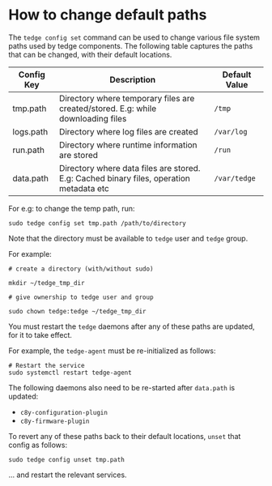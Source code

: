 # How to change default paths

The `tedge config set` command can be used to change various file system paths used by tedge components.
The following table captures the paths that can be changed, with their default locations.

| Config Key | Description | Default Value |
|------------|-------------|---------------|
| tmp.path | Directory where temporary files are created/stored. E.g: while downloading files | `/tmp` |
| logs.path | Directory where log files are created | `/var/log` |
| run.path | Directory where runtime information are stored | `/run` |
| data.path | Directory where data files are stored. E.g: Cached binary files, operation metadata etc | `/var/tedge` |

For e.g: to change the temp path, run:

```shell
sudo tedge config set tmp.path /path/to/directory
```

Note that the directory must be available to `tedge` user and `tedge` group.

For example:

```shell
# create a directory (with/without sudo)

mkdir ~/tedge_tmp_dir

# give ownership to tedge user and group

sudo chown tedge:tedge ~/tedge_tmp_dir 

```

You must restart the `tedge` daemons after any of these paths are updated, for it to take effect.

For example, the `tedge-agent` must be re-initialized as follows:

```shell
# Restart the service
sudo systemctl restart tedge-agent
```

The following daemons also need to be re-started after `data.path` is updated:
* `c8y-configuration-plugin`
* `c8y-firmware-plugin`

To revert any of these paths back to their default locations, `unset` that config as follows:

```shell
sudo tedge config unset tmp.path
```

... and restart the relevant services.